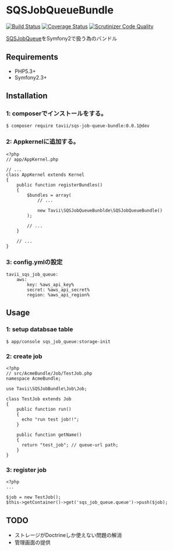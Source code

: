# SQSJobQueueBundle
[![Build Status](https://travis-ci.org/tavii/SQSJobQueueBundle.svg)](https://travis-ci.org/tavii/SQSJobQueueBundle)
[![Coverage Status](https://coveralls.io/repos/tavii/SQSJobQueueBundle/badge.svg?branch=master)](https://coveralls.io/r/tavii/SQSJobQueueBundle?branch=master)
[![Scrutinizer Code Quality](https://scrutinizer-ci.com/g/tavii/SQSJobQueueBundle/badges/quality-score.png?b=master)](https://scrutinizer-ci.com/g/tavii/SQSJobQueueBundle/?branch=master)

[SQSJobQueue](https://github.com/tavii/SQSJobQueue)をSymfony2で扱う為のバンドル


## Requirements

- PHP5.3+
- Symfony2.3+

## Installation

### 1: composerでインストールをする。

```
$ composer require tavii/sqs-job-queue-bundle:0.0.1@dev
```

### 2: Appkernelに追加する。

```
<?php
// app/AppKernel.php

// ...
class AppKernel extends Kernel
{
    public function registerBundles()
    {
        $bundles = array(
            // ...

            new Tavii\SQSJobQueueBunblde\SQSJobQueueBundle()
        );

        // ...
    }

    // ...
}
```

### 3: config.ymlの設定

```
tavii_sqs_job_queue:
    aws:
        key: %aws_api_key%
        secret: %aws_api_secret%
        region: %aws_api_region%
```


## Usage

### 1: setup databsae table

```
$ app/console sqs_job_queue:storage-init
```

### 2: create job


```
<?php
// src/AcmeBundle/Job/TestJob.php
namespace AcmeBundle;

use Tavii\SQSJobBundle\Job\Job;

class TestJob extends Job
{
    public function run()
    {
      echo "run test job!!";
    }

    public function getName()
    {
      return "test_job"; // queue-url path;
    }
}
```


### 3: register job


```
<?php 
...

$job = new TestJob();
$this->getContainer()->get('sqs_job_queue.queue')->push($job);
```




## TODO
- ストレージがDoctrineしか使えない問題の解消
- 管理画面の提供
